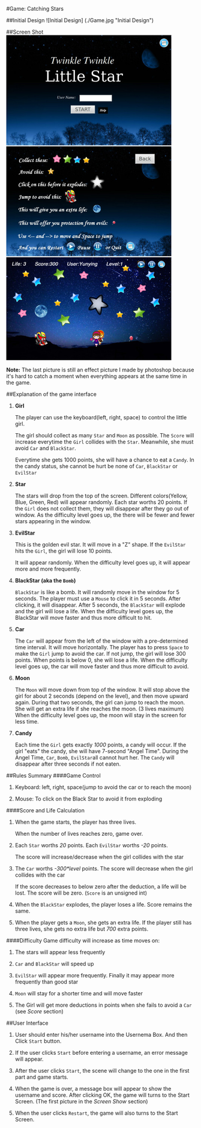 #Game: Catching Stars

##Initial Design
![Initial Design] (./Game.jpg "Initial Design")

##Screen Shot
![Final Game](./myGame.jpg "Final Game")

**Note:** The last picture is still an effect picture I made by photoshop because it's hard
	      to catch a moment when everything appears at the same time in the game.

##Explanation of the game interface
1.  **Girl**

	The player can use the keyboard(left, right, space) to control the little girl.
	
	The girl should collect as many `Star` and `Moon` as possible. The `Score` will increase everytime the `Girl` collides with the `Star`.
	Meanwhile, she must avoid `Car` and `BlackStar`.
	
	Everytime she gets 1000 points, she will have a chance to eat a `Candy`.
	In the candy status, she cannot be hurt be none of `Car`, `BlackStar` or `EvilStar`

2.  **Star**

	The stars will drop from the top of the screen.
	Different colors(Yellow, Blue, Green, Red) will appear randomly.
	Each star worths 20 points.
	If the `Girl` does not collect them, they will disappear after they go out of window.
	As the difficulty level goes up, the there will be fewer and fewer stars appearing in the window.

3. **EvilStar**

    This is the golden evil star.
    It will move in a "Z" shape.
    If the `EvilStar` hits the `Girl`, the girl will lose 10 points.
    
    It will appear randomly. When the difficulty level goes up, it will appear more and more frequently.

3. **BlackStar (aka the `Bomb`)**

	`BlackStar` is like a bomb.
	It will randomly move in the window for 5 seconds. 
	The player must use a `Mouse` to click it in 5 seconds. After clicking, it will disappear.
	After 5 seconds, the `BlackStar` will explode and the girl will lose a life.
	When the difficulty level goes up, the BlackStar will move faster and thus more difficult to hit.

4. **Car**

	The `Car` will appear from the left of the window with a pre-determined time interval.
	It will move horizontally. The player has to press `Space` to make the `Girl` jump to avoid the car.
	If not jump, the girl will lose 300 points.
	When points is below 0, she will lose a life.
	When the difficulty level goes up, the car will move faster and thus more difficult to avoid.

5. **Moon**

	The `Moon` will move down from top of the window.
	It will stop above the girl for about 2 seconds (depend on the level), and then move upward again.
	During that two seconds, the girl can jump to reach the moon.
	She will get an extra life if she reaches the moon. (3 lives maximum)
	When the difficulty level goes up, the moon will stay in the screen for less time.

6. **Candy**

    Each time the `Girl` gets exactly _1000_ points, a candy will occur.
    If the girl "eats" the candy, she will have 7-second "Angel Time". During the Angel Time, 
    `Car`, `Bomb`, `EvilStar`all cannot hurt her.
    The `Candy` will disappear after three seconds if not eaten.

##Rules Summary
####Game Control
1. Keyboard: left, right, space(jump to avoid the car or to reach the moon)

2. Mouse: To click on the Black Star to avoid it from exploding

####Score and Life Calculation
1. When the game starts, the player has three lives.

   When the number of lives reaches zero, game over.

2. Each `Star` worths _20_ points. Each `EvilStar` worths _-20_ points.

   The score will increase/decrease when the girl collides with the star

3. The `Car` worths _-300*level_ points. 
   The score will decrease when the girl collides with the car
   
   If the score decreases to below zero after the deduction, a life will be lost.
   The score will be zero. (`Score` is an unsigned int)

4. When the `BlackStar` explodes, the player loses a life.
   Score remains the same.

5. When the player gets a `Moon`, she gets an extra life.
   If the player still has three lives, she gets no extra life but _700_ extra points.

####Difficulty
Game difficulty will increase as time moves on:

1. The stars will appear less frequently

2. `Car` and `BlackStar` will speed up

3. `EvilStar` will appear more frequently. Finally it may appear more frequently than good star

4. `Moon` will stay for a shorter time and will move faster

5. The Girl will get more deductions in points when she fails to avoid a `Car` (see _Score_ section)

##User Interface

1. User should enter his/her username into the Usernema Box. And then Click `Start` button.

2. If the user clicks `Start` before entering a username, an error message will appear.

3. After the user clicks `Start`, the scene will change to the one in the first part and game starts.

4. When the game is over, a message box will appear to show the username and score. 
   After clicking OK, the game will turns to the Start Screen. (The first picture in the _Screen Show_ section)

5. When the user clicks `Restart`, the game will also turns to the Start Screen.
	
	
